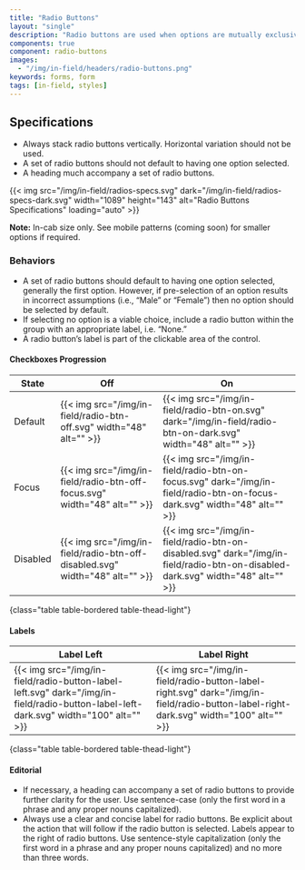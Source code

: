 ```yaml
---
title: "Radio Buttons"
layout: "single"
description: "Radio buttons are used when options are mutually exclusive."
components: true
component: radio-buttons
images:
  - "/img/in-field/headers/radio-buttons.png"
keywords: forms, form
tags: [in-field, styles]
---
```


## Specifications

- Always stack radio buttons vertically. Horizontal variation should not be used.
- A set of radio buttons should not default to having one option selected.
- A heading much accompany a set of radio buttons.

{{< img src="/img/in-field/radios-specs.svg" dark="/img/in-field/radios-specs-dark.svg" width="1089" height="143" alt="Radio Buttons Specifications" loading="auto" >}}

**Note:**  In-cab size only. See mobile patterns (coming soon) for smaller options if required.

### Behaviors

- A set of radio buttons should default to having one option selected, generally the first option. However, if pre-selection of an option results in incorrect assumptions (i.e., “Male” or “Female”) then no option should be selected by default.
- If selecting no option is a viable choice, include a radio button within the group with an appropriate label, i.e. “None.”
- A radio button’s label is part of the clickable area of the control.

#### Checkboxes Progression

<!-- prettier-ignore-start -->
| State    | Off      | On  |
| -------- | ------------------------------------------------------------ | -------------------------------------------------------- |
| Default  | {{< img src="/img/in-field/radio-btn-off.svg" width="48" alt="" >}} | {{< img src="/img/in-field/radio-btn-on.svg" dark="/img/in-field/radio-btn-on-dark.svg" width="48" alt="" >}} |
| Focus    | {{< img src="/img/in-field/radio-btn-off-focus.svg" width="48" alt="" >}} | {{< img src="/img/in-field/radio-btn-on-focus.svg" dark="/img/in-field/radio-btn-on-focus-dark.svg" width="48" alt="" >}} |
| Disabled | {{< img src="/img/in-field/radio-btn-off-disabled.svg" width="48" alt="" >}} | {{< img src="/img/in-field/radio-btn-on-disabled.svg" dark="/img/in-field/radio-btn-on-disabled-dark.svg" width="48" alt="" >}} |
{class="table table-bordered table-thead-light"}
<!-- prettier-ignore-end -->

#### Labels


<!-- prettier-ignore-start -->
| Label Left                                                                                                     | Label Right                                                                                                      |
| --------------------------------------------------------------------------------------------------------------- | --------------------------------------------------------------------------------------------------------------- |
| {{< img src="/img/in-field/radio-button-label-left.svg" dark="/img/in-field/radio-button-label-left-dark.svg" width="100" alt="" >}} | {{< img src="/img/in-field/radio-button-label-right.svg" dark="/img/in-field/radio-button-label-right-dark.svg" width="100" alt="" >}} |
{class="table table-bordered table-thead-light"}
<!-- prettier-ignore-end -->

#### Editorial

- If necessary, a heading can accompany a set of radio buttons to provide further clarity for the user. Use sentence-case (only the first word in a phrase and any proper nouns capitalized).
- Always use a clear and concise label for radio buttons. Be explicit about the action that will follow if the radio button is selected. Labels appear to the right of radio buttons. Use sentence-style capitalization (only the first word in a phrase and any proper nouns capitalized) and no more than three words.
